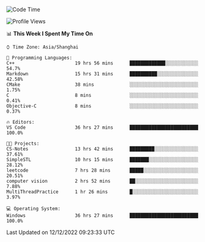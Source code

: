 <!--START_SECTION:waka-->
![Code Time](http://img.shields.io/badge/Code%20Time-453%20hrs%2034%20mins-blue)

![Profile Views](http://img.shields.io/badge/Profile%20Views-0-blue)

📊 **This Week I Spent My Time On** 

```text
⌚︎ Time Zone: Asia/Shanghai

💬 Programming Languages: 
C++                      19 hrs 56 mins      █████████████░░░░░░░░░░░░   54.7% 
Markdown                 15 hrs 31 mins      ██████████░░░░░░░░░░░░░░░   42.58% 
CMake                    38 mins             ░░░░░░░░░░░░░░░░░░░░░░░░░   1.75% 
C                        8 mins              ░░░░░░░░░░░░░░░░░░░░░░░░░   0.41% 
Objective-C              8 mins              ░░░░░░░░░░░░░░░░░░░░░░░░░   0.37%

🔥 Editors: 
VS Code                  36 hrs 27 mins      █████████████████████████   100.0%

🐱‍💻 Projects: 
CS-Notes                 13 hrs 42 mins      █████████░░░░░░░░░░░░░░░░   37.61% 
SimpleSTL                10 hrs 15 mins      ███████░░░░░░░░░░░░░░░░░░   28.12% 
leetcode                 7 hrs 28 mins       █████░░░░░░░░░░░░░░░░░░░░   20.51% 
computer vision          2 hrs 52 mins       ██░░░░░░░░░░░░░░░░░░░░░░░   7.88% 
MultiThreadPractice      1 hr 26 mins        █░░░░░░░░░░░░░░░░░░░░░░░░   3.97%

💻 Operating System: 
Windows                  36 hrs 27 mins      █████████████████████████   100.0%

```


 Last Updated on 12/12/2022 09:23:33 UTC
<!--END_SECTION:waka-->